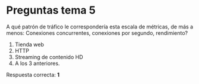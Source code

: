 # Preguntas tema 5

A qué patrón de tráfico le correspondería esta escala de métricas, de más a menos: Conexiones concurrentes, conexiones por segundo, rendimiento?

1. Tienda web
2. HTTP
3. Streaming de contenido HD
4. A los 3 anteriores.

Respuesta correcta: **1**

